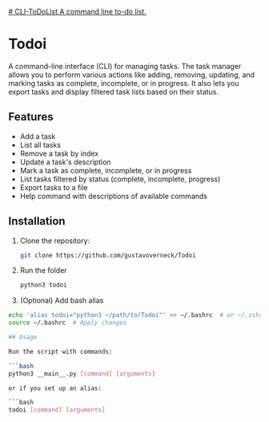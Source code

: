 [# CLI-ToDoList
A command line to-do list.
](https://roadmap.sh/projects/task-tracker)

# Todoi

A command-line interface (CLI) for managing tasks. The task manager allows you to perform various actions like adding, removing, updating, and marking tasks as complete, incomplete, or in progress. It also lets you export tasks and display filtered task lists based on their status.

## Features

- Add a task
- List all tasks
- Remove a task by index
- Update a task's description
- Mark a task as complete, incomplete, or in progress
- List tasks filtered by status (complete, incomplete, progress)
- Export tasks to a file
- Help command with descriptions of available commands

## Installation

1. Clone the repository:
   ```bash
   git clone https://github.com/gustavoverneck/Todoi

2. Run the folder
   ```bash
   python3 todoi

3. (Optional) Add bash alias
  ```bash
  echo 'alias todoi="python3 ~/path/to/Todoi"' >> ~/.bashrc  # or ~/.zshrc for Zsh ir ~/.config/fish/condig.fish for fish
  source ~/.bashrc  # Apply changes

## Usage

Run the script with commands:

```bash
python3 __main__.py [command] [arguments]

or if you set up an alias:

```bash
todoi [command] [arguments]
